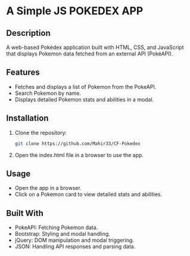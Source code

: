 # A Simple JS POKEDEX APP

## Description

A web-based Pokédex application built with HTML, CSS, and JavaScript that displays Pokemon data fetched from an external API (PokéAPI).

## Features

- Fetches and displays a list of Pokemon from the PokeAPI.
- Search Pokemon by name.
- Displays detailed Pokemon stats and abilities in a modal.

## Installation

1. Clone the repository:
   ```bash
   git clone https://github.com/Mahir33/CF-Pokedex
   ```
2. Open the index.html file in a browser to use the app.

## Usage

- Open the app in a browser.
- Click on a Pokemon card to view detailed stats and abilities.

## Built With

- PokeAPI: Fetching Pokemon data.
- Bootstrap: Styling and modal handling.
- jQuery: DOM manipulation and modal triggering.
- JSON: Handling API responses and parsing data.
